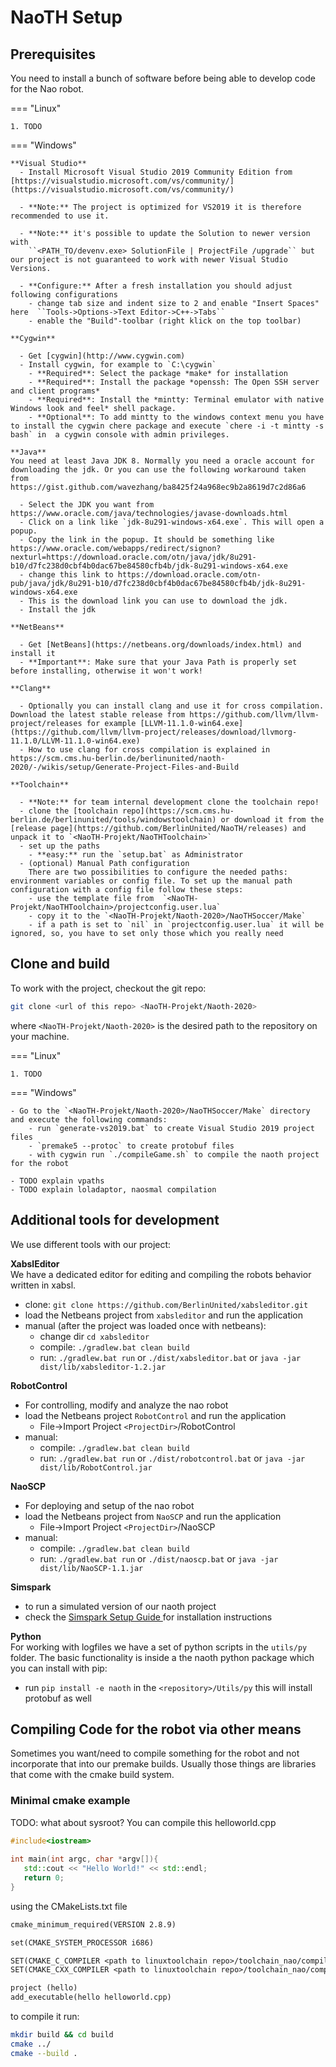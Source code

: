 # NaoTH Setup

## Prerequisites

You need to install a bunch of software before being able to develop code for the Nao robot.

=== "Linux"

    1. TODO

=== "Windows"

    **Visual Studio**  
      - Install Microsoft Visual Studio 2019 Community Edition from [https://visualstudio.microsoft.com/vs/community/](https://visualstudio.microsoft.com/vs/community/) 

      - **Note:** The project is optimized for VS2019 it is therefore recommended to use it.  

      - **Note:** it's possible to update the Solution to newer version with 
        ``<PATH_TO/devenv.exe> SolutionFile | ProjectFile /upgrade`` but our project is not guaranteed to work with newer Visual Studio Versions.  

      - **Configure:** After a fresh installation you should adjust following configurations
        - change tab size and indent size to 2 and enable "Insert Spaces" here  ``Tools->Options->Text Editor->C++->Tabs``
        - enable the "Build"-toolbar (right klick on the top toolbar) 

    **Cygwin**  

      - Get [cygwin](http://www.cygwin.com)
      - Install cygwin, for example to `C:\cygwin`  
        - **Required**: Select the package *make* for installation  
        - **Required**: Install the package *openssh: The Open SSH server and client programs*  
        - **Required**: Install the *mintty: Terminal emulator with native Windows look and feel* shell package.  
        - **Optional**: To add mintty to the windows context menu you have to install the cygwin chere package and execute `chere -i -t mintty -s bash` in  a cygwin console with admin privileges.

    **Java**  
    You need at least Java JDK 8. Normally you need a oracle account for downloading the jdk. Or you can use the following workaround taken from https://gist.github.com/wavezhang/ba8425f24a968ec9b2a8619d7c2d86a6

      - Select the JDK you want from https://www.oracle.com/java/technologies/javase-downloads.html  
      - Click on a link like `jdk-8u291-windows-x64.exe`. This will open a popup.   
      - Copy the link in the popup. It should be something like https://www.oracle.com/webapps/redirect/signon?nexturl=https://download.oracle.com/otn/java/jdk/8u291-b10/d7fc238d0cbf4b0dac67be84580cfb4b/jdk-8u291-windows-x64.exe  
      - change this link to https://download.oracle.com/otn-pub/java/jdk/8u291-b10/d7fc238d0cbf4b0dac67be84580cfb4b/jdk-8u291-windows-x64.exe  
      - This is the download link you can use to download the jdk.  
      - Install the jdk
    
    **NetBeans**  

      - Get [NetBeans](https://netbeans.org/downloads/index.html) and install it  
      - **Important**: Make sure that your Java Path is properly set before installing, otherwise it won't work!  

    **Clang**    

      - Optionally you can install clang and use it for cross compilation. Download the latest stable release from https://github.com/llvm/llvm-project/releases for example [LLVM-11.1.0-win64.exe](https://github.com/llvm/llvm-project/releases/download/llvmorg-11.1.0/LLVM-11.1.0-win64.exe)  
      - How to use clang for cross compilation is explained in https://scm.cms.hu-berlin.de/berlinunited/naoth-2020/-/wikis/setup/Generate-Project-Files-and-Build  
    
    **Toolchain**  

      - **Note:** for team internal development clone the toolchain repo!  
      - clone the [toolchain repo](https://scm.cms.hu-berlin.de/berlinunited/tools/windowstoolchain) or download it from the [release page](https://github.com/BerlinUnited/NaoTH/releases) and unpack it to `<NaoTH-Projekt/NaoTHToolchain>`  
      - set up the paths  
        - **easy:** run the `setup.bat` as Administrator  
      - (optional) Manual Path configuration  
        There are two possibilities to configure the needed paths: environment variables or config file. To set up the manual path configuration with a config file follow these steps:
        - use the template file from  `<NaoTH-Projekt/NaoTHToolchain>/projectconfig.user.lua`
        - copy it to the `<NaoTH-Projekt/Naoth-2020>/NaoTHSoccer/Make`
        - if a path is set to `nil` in `projectconfig.user.lua` it will be ignored, so, you have to set only those which you really need


## Clone and build
To work with the project, checkout the git repo:
```sh
git clone <url of this repo> <NaoTH-Projekt/Naoth-2020>
```
where `<NaoTH-Projekt/Naoth-2020>` is the desired path to the repository on your machine.

=== "Linux"

    1. TODO

=== "Windows"

    - Go to the `<NaoTH-Projekt/Naoth-2020>/NaoTHSoccer/Make` directory and execute the following commands:  
        - run `generate-vs2019.bat` to create Visual Studio 2019 project files
        - `premake5 --protoc` to create protobuf files
        - with cygwin run `./compileGame.sh` to compile the naoth project for the robot

    - TODO explain vpaths
    - TODO explain loladaptor, naosmal compilation

## Additional tools for development
We use different tools with our project:

**XabslEditor**  
We have a dedicated editor for editing and compiling the robots behavior written in xabsl.
  - clone: `git clone https://github.com/BerlinUnited/xabsleditor.git`  
  - load the Netbeans project from `xabsleditor` and run the application  
  - manual (after the project was loaded once with netbeans):  
    - change dir `cd xabsleditor`  
    - compile: `./gradlew.bat clean build`  
    - run: `./gradlew.bat run` or `./dist/xabsleditor.bat` or `java -jar dist/lib/xabsleditor-1.2.jar`  
 
**RobotControl**  
  - For controlling, modify and analyze the nao robot
  - load the Netbeans project `RobotControl` and run the application
    - File->Import Project `<ProjectDir>`/RobotControl
  - manual:
    - compile: `./gradlew.bat clean build`
    - run: `./gradlew.bat run` or `./dist/robotcontrol.bat` or `java -jar dist/lib/RobotControl.jar`
 
**NaoSCP**  
  - For deploying and setup of the nao robot  
  - load the Netbeans project from `NaoSCP` and run the application  
    - File->Import Project `<ProjectDir>`/NaoSCP  
  - manual:  
    - compile: `./gradlew.bat clean build`  
    - run: `./gradlew.bat run` or `./dist/naoscp.bat` or `java -jar dist/lib/NaoSCP-1.1.jar`  
 
**Simspark**  
  - to run a simulated version of our naoth project  
  - check the [Simspark Setup Guide ](Simspark-Windows-Setup) for installation instructions  
 
**Python**   
For working with logfiles we have a set of python scripts in the `utils/py` folder. The basic functionality is inside a the naoth python package which you can install with pip:    
   - run `pip install -e naoth` in the `<repository>/Utils/py` this will install protobuf as well 
 
## Compiling Code for the robot via other means
Sometimes you want/need to compile something for the robot and not incorporate that into our premake builds. Usually those things are libraries that come with the cmake build system.

### Minimal cmake example
TODO: what about sysroot?
You can compile this helloworld.cpp
```cpp
#include<iostream>
 
int main(int argc, char *argv[]){
   std::cout << "Hello World!" << std::endl;
   return 0;
}

```
using the CMakeLists.txt file
```CMakeLists.txt
cmake_minimum_required(VERSION 2.8.9)

set(CMAKE_SYSTEM_PROCESSOR i686)

SET(CMAKE_C_COMPILER <path to linuxtoolchain repo>/toolchain_nao/compiler/bin/i686-berlinunited-linux-gnu-gcc)
SET(CMAKE_CXX_COMPILER <path to linuxtoolchain repo>/toolchain_nao/compiler/bin/i686-berlinunited-linux-gnu-g++)

project (hello)
add_executable(hello helloworld.cpp)
```
to compile it run:
```bash
mkdir build && cd build
cmake ../
cmake --build .
```

